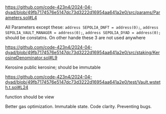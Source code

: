 https://github.com/code-423n4/2024-04-dyad/blob/49fb7174576e5147dc73d3222d16954aa641a2e0/src/params/Parameters.sol#L4

All Parameters except these:
`address SEPOLIA_DNFT = address(0);`, 
`address SEPOLIA_VAULT_MANAGER = address(0);`,
`address SEPOLIA_DYAD = address(0);`
should be constatns. On other hande these 3 are not used anywhere

https://github.com/code-423n4/2024-04-dyad/blob/49fb7174576e5147dc73d3222d16954aa641a2e0/src/staking/KerosineDenominator.sol#L9

 Kerosine public kerosine; should be immutable


https://github.com/code-423n4/2024-04-dyad/blob/49fb7174576e5147dc73d3222d16954aa641a2e0/test/Vault.wsteth.t.sol#L24

function should be view

Better gas optimization.
Immutable state.
Code clarity.
Preventing bugs.



